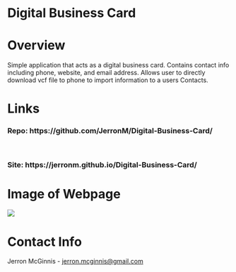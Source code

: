 # Digital Business Card

# Overview
Simple application that acts as a digital business card. 
Contains contact info including phone, website, and email address.
Allows user to directly download vcf file to phone to import information to a users Contacts.
  
# Links
<h3> Repo: https://github.com/JerronM/Digital-Business-Card/</h3>
<br>
<h3> Site: https://jerronm.github.io/Digital-Business-Card/</h3>

# Image of Webpage
<img src="https://github.com/JerronM/Digital-Business-Card/blob/master/assets/businesscard.png">


# Contact Info
Jerron McGinnis - jerron.mcginnis@gmail.com